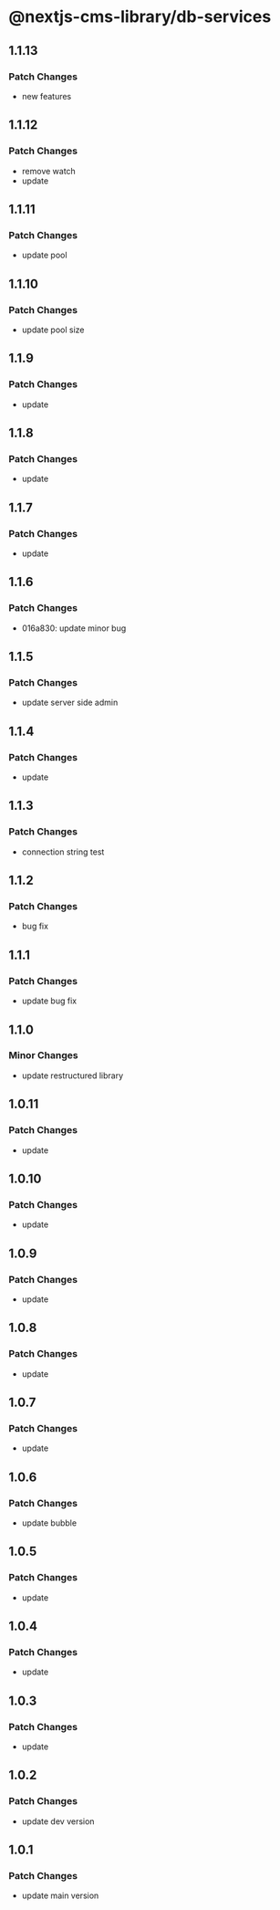 # @nextjs-cms-library/db-services

## 1.1.13

### Patch Changes

- new features

## 1.1.12

### Patch Changes

- remove watch
- update

## 1.1.11

### Patch Changes

- update pool

## 1.1.10

### Patch Changes

- update pool size

## 1.1.9

### Patch Changes

- update

## 1.1.8

### Patch Changes

- update

## 1.1.7

### Patch Changes

- update

## 1.1.6

### Patch Changes

- 016a830: update minor bug

## 1.1.5

### Patch Changes

- update server side admin

## 1.1.4

### Patch Changes

- update

## 1.1.3

### Patch Changes

- connection string test

## 1.1.2

### Patch Changes

- bug fix

## 1.1.1

### Patch Changes

- update bug fix

## 1.1.0

### Minor Changes

- update restructured library

## 1.0.11

### Patch Changes

- update

## 1.0.10

### Patch Changes

- update

## 1.0.9

### Patch Changes

- update

## 1.0.8

### Patch Changes

- update

## 1.0.7

### Patch Changes

- update

## 1.0.6

### Patch Changes

- update bubble

## 1.0.5

### Patch Changes

- update

## 1.0.4

### Patch Changes

- update

## 1.0.3

### Patch Changes

- update

## 1.0.2

### Patch Changes

- update dev version

## 1.0.1

### Patch Changes

- update main version
